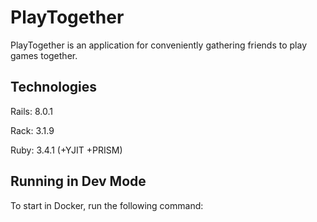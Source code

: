 # PlayTogether

PlayTogether is an application for conveniently gathering friends to play games together.

## Technologies

Rails: 8.0.1

Rack: 3.1.9

Ruby: 3.4.1 (+YJIT +PRISM)

## Running in Dev Mode

To start in Docker, run the following command:
